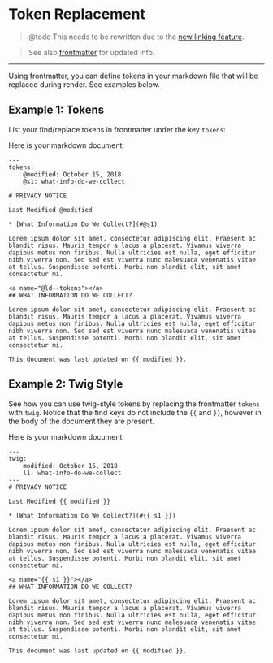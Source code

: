 # Token Replacement

> @todo This needs to be rewritten due to the [new linking feature](@linking).

> See also [frontmatter](@frontmatter) for updated info.
---

Using frontmatter, you can define tokens in your markdown file that will be replaced during render.  See examples below.


## Example 1: Tokens

List your find/replace tokens in frontmatter under the key `tokens`:

Here is your markdown document:

    ---
    tokens:
        @modified: October 15, 2018
        @s1: what-info-do-we-collect
    ---
    # PRIVACY NOTICE
    
    Last Modified @modified
    
    * [What Information Do We Collect?](#@s1)
    
    Lorem ipsum dolor sit amet, consectetur adipiscing elit. Praesent ac blandit risus. Mauris tempor a lacus a placerat. Vivamus viverra dapibus metus non finibus. Nulla ultricies est nulla, eget efficitur nibh viverra non. Sed sed est viverra nunc malesuada venenatis vitae at tellus. Suspendisse potenti. Morbi non blandit elit, sit amet consectetur mi.
    
    <a name="@ld--tokens"></a>
    ## WHAT INFORMATION DO WE COLLECT?
    
    Lorem ipsum dolor sit amet, consectetur adipiscing elit. Praesent ac blandit risus. Mauris tempor a lacus a placerat. Vivamus viverra dapibus metus non finibus. Nulla ultricies est nulla, eget efficitur nibh viverra non. Sed sed est viverra nunc malesuada venenatis vitae at tellus. Suspendisse potenti. Morbi non blandit elit, sit amet consectetur mi.
    
    This document was last updated on {{ modified }}.

## Example 2: Twig Style

See how you can use twig-style tokens by replacing the frontmatter `tokens` with `twig`.  Notice that the find keys do not include the `{{` and `}}`, however in the body of the document they are present.

Here is your markdown document:

    ---
    twig:
        modified: October 15, 2018
        l1: what-info-do-we-collect
    ---
    # PRIVACY NOTICE
    
    Last Modified {{ modified }}
    
    * [What Information Do We Collect?](#{{ s1 }})
    
    Lorem ipsum dolor sit amet, consectetur adipiscing elit. Praesent ac blandit risus. Mauris tempor a lacus a placerat. Vivamus viverra dapibus metus non finibus. Nulla ultricies est nulla, eget efficitur nibh viverra non. Sed sed est viverra nunc malesuada venenatis vitae at tellus. Suspendisse potenti. Morbi non blandit elit, sit amet consectetur mi.
    
    <a name="{{ s1 }}"></a>
    ## WHAT INFORMATION DO WE COLLECT?
    
    Lorem ipsum dolor sit amet, consectetur adipiscing elit. Praesent ac blandit risus. Mauris tempor a lacus a placerat. Vivamus viverra dapibus metus non finibus. Nulla ultricies est nulla, eget efficitur nibh viverra non. Sed sed est viverra nunc malesuada venenatis vitae at tellus. Suspendisse potenti. Morbi non blandit elit, sit amet consectetur mi.
    
    This document was last updated on {{ modified }}.
